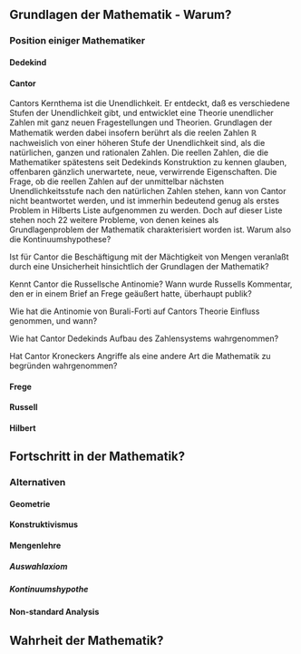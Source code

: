 ## Grundlagen der Mathematik - Warum?
### Position einiger Mathematiker
#### Dedekind
#### Cantor
Cantors Kernthema ist die Unendlichkeit. Er entdeckt, daß es verschiedene Stufen der Unendlichkeit gibt, und entwicklet eine Theorie unendlicher Zahlen mit ganz neuen Fragestellungen und Theorien.
Grundlagen der Mathematik werden dabei insofern berührt als die reelen Zahlen $\mathbb{R}$ nachweislich von einer höheren Stufe der Unendlichkeit sind, als die natürlichen, ganzen und rationalen Zahlen. Die reellen Zahlen, die die Mathematiker spätestens seit Dedekinds Konstruktion zu kennen glauben, offenbaren gänzlich unerwartete, neue, verwirrende Eigenschaften. Die Frage, ob die reellen Zahlen auf der unmittelbar nächsten Unendlichkeitsstufe nach den natürlichen Zahlen stehen, kann von Cantor nicht beantwortet werden, und ist immerhin bedeutend genug als erstes Problem in Hilberts Liste aufgenommen zu werden. Doch auf dieser Liste stehen noch 22 weitere Probleme, von denen keines als Grundlagenproblem der Mathematik charakterisiert worden ist. Warum also die Kontinuumshypothese?  

Ist für Cantor die Beschäftigung mit der Mächtigkeit von Mengen veranlaßt durch eine Unsicherheit hinsichtlich der Grundlagen der Mathematik?

Kennt Cantor die Russellsche Antinomie? Wann wurde Russells Kommentar, den er in einem Brief an Frege geäußert hatte, überhaupt publik?

Wie hat die Antinomie von Burali-Forti auf Cantors Theorie Einfluss genommen, und wann?

Wie hat Cantor Dedekinds Aufbau des Zahlensystems wahrgenommen?

Hat Cantor Kroneckers Angriffe als eine andere Art die Mathematik zu begründen wahrgenommen?

#### Frege
#### Russell
#### Hilbert

## Fortschritt in der Mathematik?
### Alternativen
#### Geometrie
#### Konstruktivismus
#### Mengenlehre
##### Auswahlaxiom
##### Kontinuumshypothe
#### Non-standard Analysis

## Wahrheit der Mathematik?
